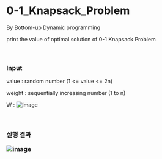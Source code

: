 # 0-1_Knapsack_Problem 
By Bottom-up Dynamic programming

print the value of optimal solution of 0-1 Knapsack Problem
<br><br><br>


<h3>Input</h3>

value : random number (1 <= value <= 2n)

weight : sequentially increasing number (1 to n) 

W : ![image](https://user-images.githubusercontent.com/37769713/101789956-4026d100-3b45-11eb-9ba1-e2672a7c92fd.png)
<br><br><br>

<h3> 실행 결과
  
  ![image](https://user-images.githubusercontent.com/37769713/101789295-7b74d000-3b44-11eb-8799-5471ac928299.png)
